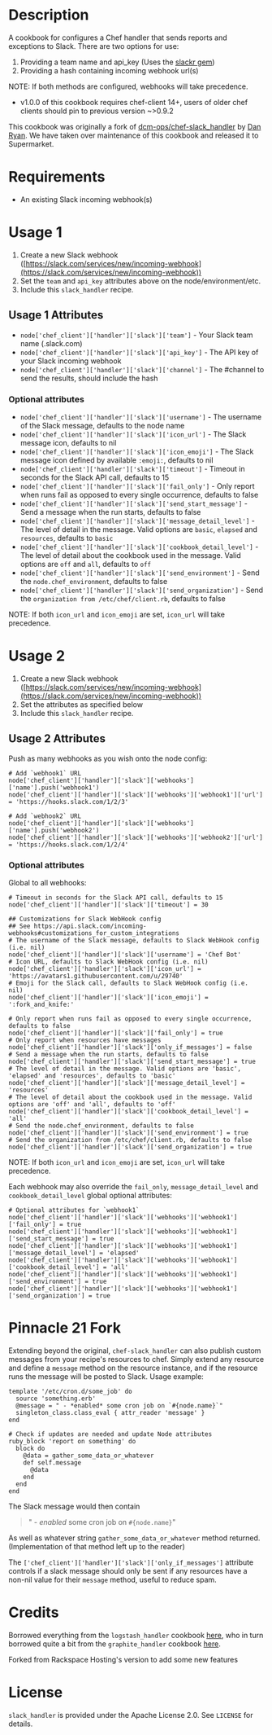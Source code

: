 
# Description

A cookbook for configures a Chef handler that sends reports and exceptions to Slack.  There are two options for use:

1. Providing a team name and api_key (Uses the [slackr gem](https://rubygems.org/gems/slackr))
2. Providing a hash containing incoming webhook url(s)

NOTE: If both methods are configured, webhooks will take precedence.

* v1.0.0 of this cookbook requires chef-client 14+, users of older chef clients should pin to previous version ~>0.9.2

This cookbook was originally a fork of [dcm-ops/chef-slack_handler](https://github.com/dcm-ops/chef-slack_handler) by [Dan Ryan](dan.ryan@enstratius.com). We have taken over maintenance of this cookbook and released it to Supermarket.

# Requirements

* An existing Slack incoming webhook(s)

# Usage 1

1. Create a new Slack webhook ([https://slack.com/services/new/incoming-webhook](https://slack.com/services/new/incoming-webhook))
2. Set the `team` and `api_key` attributes above on the node/environment/etc.
3. Include this `slack_handler` recipe.

## Usage 1 Attributes

* `node['chef_client']['handler']['slack']['team']` - Your Slack team name (<team-name>.slack.com)
* `node['chef_client']['handler']['slack']['api_key']` - The API key of your Slack incoming webhook
* `node['chef_client']['handler']['slack']['channel']` - The #channel to send the results, should include the hash

### Optional attributes

* `node['chef_client']['handler']['slack']['username']` - The username of the Slack message, defaults to the node name
* `node['chef_client']['handler']['slack']['icon_url']` - The Slack message icon, defaults to nil
* `node['chef_client']['handler']['slack']['icon_emoji']` - The Slack message icon defined by available `:emoji:`, defaults to nil
* `node['chef_client']['handler']['slack']['timeout']` - Timeout in seconds for the Slack API call, defaults to 15
* `node['chef_client']['handler']['slack']['fail_only']` - Only report when runs fail as opposed to every single occurrence, defaults to false
* `node['chef_client']['handler']['slack']['send_start_message']` - Send a message when the run starts, defaults to false
* `node['chef_client']['handler']['slack']['message_detail_level']` - The level of detail in the message. Valid options are `basic`, `elapsed` and `resources`, defaults to `basic`
* `node['chef_client']['handler']['slack']['cookbook_detail_level']` - The level of detail about the cookbook used in the message. Valid options are `off` and `all`, defaults to `off`
* `node['chef_client']['handler']['slack']['send_environment']` - Send the `node.chef_environment`, defaults to false
* `node['chef_client']['handler']['slack']['send_organization']` - Send the `organization from /etc/chef/client.rb`, defaults to false

NOTE: If both `icon_url` and `icon_emoji` are set, `icon_url` will take precedence.

# Usage 2

1. Create a new Slack webhook ([https://slack.com/services/new/incoming-webhook](https://slack.com/services/new/incoming-webhook))
2. Set the attributes as specified below
3. Include this `slack_handler` recipe.

## Usage 2 Attributes

Push as many webhooks as you wish onto the node config:

```
# Add `webhook1` URL
node['chef_client']['handler']['slack']['webhooks']['name'].push('webhook1')
node['chef_client']['handler']['slack']['webhooks']['webhook1']['url'] = 'https://hooks.slack.com/1/2/3'

# Add `webhook2` URL
node['chef_client']['handler']['slack']['webhooks']['name'].push('webhook2')
node['chef_client']['handler']['slack']['webhooks']['webhook2']['url'] = 'https://hooks.slack.com/1/2/4'
```

### Optional attributes

Global to all webhooks:

```
# Timeout in seconds for the Slack API call, defaults to 15
node['chef_client']['handler']['slack']['timeout'] = 30

## Customizations for Slack WebHook config
## See https://api.slack.com/incoming-webhooks#customizations_for_custom_integrations
# The username of the Slack message, defaults to Slack WebHook config (i.e. nil)
node['chef_client']['handler']['slack']['username'] = 'Chef Bot'
# Icon URL, defaults to Slack WebHook config (i.e. nil)
node['chef_client']['handler']['slack']['icon_url'] = 'https://avatars1.githubusercontent.com/u/29740'
# Emoji for the Slack call, defaults to Slack WebHook config (i.e. nil)
node['chef_client']['handler']['slack']['icon_emoji'] = ':fork_and_knife:'

# Only report when runs fail as opposed to every single occurrence, defaults to false
node['chef_client']['handler']['slack']['fail_only'] = true
# Only report when resources have messages
node['chef_client']['handler']['slack']['only_if_messages'] = false
# Send a message when the run starts, defaults to false
node['chef_client']['handler']['slack']['send_start_message'] = true
# The level of detail in the message. Valid options are 'basic', 'elapsed' and 'resources', defaults to 'basic'
node['chef_client']['handler']['slack']['message_detail_level'] = 'resources'
# The level of detail about the cookbook used in the message. Valid options are 'off' and 'all', defaults to 'off'
node['chef_client']['handler']['slack']['cookbook_detail_level'] = 'all'
# Send the node.chef_environment, defaults to false
node['chef_client']['handler']['slack']['send_environment'] = true
# Send the organization from /etc/chef/client.rb, defaults to false
node['chef_client']['handler']['slack']['send_organization'] = true
```

NOTE: If both `icon_url` and `icon_emoji` are set, `icon_url` will take precedence.

Each webhook may also override the `fail_only`, `message_detail_level` and `cookbook_detail_level` global optional attributes:

```
# Optional attributes for `webhook1`
node['chef_client']['handler']['slack']['webhooks']['webhook1']['fail_only'] = true
node['chef_client']['handler']['slack']['webhooks']['webhook1']['send_start_message'] = true
node['chef_client']['handler']['slack']['webhooks']['webhook1']['message_detail_level'] = 'elapsed'
node['chef_client']['handler']['slack']['webhooks']['webhook1']['cookbook_detail_level'] = 'all'
node['chef_client']['handler']['slack']['webhooks']['webhook1']['send_environment'] = true
node['chef_client']['handler']['slack']['webhooks']['webhook1']['send_organization'] = true
```

# Pinnacle 21 Fork

Extending beyond the original, `chef-slack_handler` can also publish custom messages from your recipe's resources to chef.
 Simply extend any resource and define a `message` method on the resource instance, and if the resource runs the message
 will be posted to Slack. Usage example:

```
template '/etc/cron.d/some_job' do
  source 'something.erb'
  @message = " - *enabled* some cron job on `#{node.name}`"
  singleton_class.class_eval { attr_reader 'message' }
end

# Check if updates are needed and update Node attributes
ruby_block 'report on something' do
  block do
    @data = gather_some_data_or_whatever
    def self.message
      @data
    end
  end
end

```

The Slack message would then contain 

> " - *enabled* some cron job on `#{node.name}`"

As well as whatever string `gather_some_data_or_whatever` method returned. (Implementation of that method left up to the reader)

The `['chef_client']['handler']['slack']['only_if_messages']` attribute controls if a slack message should only
be sent if any resources have a non-nil value for their `message` method, useful to reduce spam.

# Credits

Borrowed everything from the `logstash_handler` cookbook [here](https://github.com/lusis/logstash_handler), who in turn borrowed quite a bit from the `graphite_handler` cookbook [here](https://github.com/realityforge-cookbooks/graphite_handler).

Forked from Rackspace Hosting's version to add some new features 

# License

`slack_handler` is provided under the Apache License 2.0. See `LICENSE` for details.

